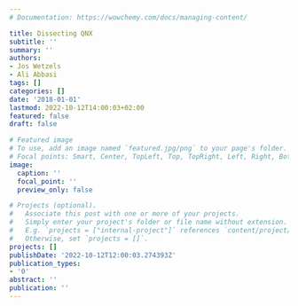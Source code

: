 ```yaml
---
# Documentation: https://wowchemy.com/docs/managing-content/

title: Dissecting QNX
subtitle: ''
summary: ''
authors:
- Jos Wetzels
- Ali Abbasi
tags: []
categories: []
date: '2018-01-01'
lastmod: 2022-10-12T14:00:03+02:00
featured: false
draft: false

# Featured image
# To use, add an image named `featured.jpg/png` to your page's folder.
# Focal points: Smart, Center, TopLeft, Top, TopRight, Left, Right, BottomLeft, Bottom, BottomRight.
image:
  caption: ''
  focal_point: ''
  preview_only: false

# Projects (optional).
#   Associate this post with one or more of your projects.
#   Simply enter your project's folder or file name without extension.
#   E.g. `projects = ["internal-project"]` references `content/project/deep-learning/index.md`.
#   Otherwise, set `projects = []`.
projects: []
publishDate: '2022-10-12T12:00:03.274393Z'
publication_types:
- '0'
abstract: ''
publication: ''
---
```

